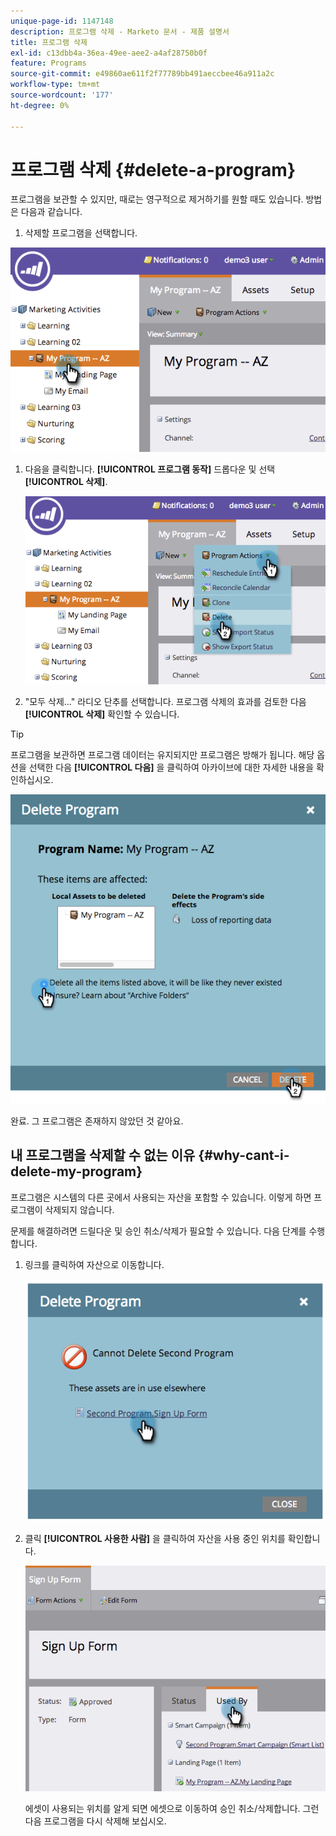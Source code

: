 ```yaml
---
unique-page-id: 1147148
description: 프로그램 삭제 - Marketo 문서 - 제품 설명서
title: 프로그램 삭제
exl-id: c13dbb4a-36ea-49ee-aee2-a4af28750b0f
feature: Programs
source-git-commit: e49860ae611f2f77789bb491aeccbee46a911a2c
workflow-type: tm+mt
source-wordcount: '177'
ht-degree: 0%

---
```


# 프로그램 삭제 {#delete-a-program}

프로그램을 보관할 수 있지만, 때로는 영구적으로 제거하기를 원할 때도 있습니다. 방법은 다음과 같습니다.

1. 삭제할 프로그램을 선택합니다.

![](assets/image2014-9-23-15-3a40-3a57.png)

1. 다음을 클릭합니다. **[!UICONTROL 프로그램 동작]** 드롭다운 및 선택 **[!UICONTROL 삭제]**.

   ![](assets/image2014-9-23-15-3a41-3a11.png)

1. &quot;모두 삭제...&quot; 라디오 단추를 선택합니다. 프로그램 삭제의 효과를 검토한 다음 **[!UICONTROL 삭제]** 확인할 수 있습니다.

>[!TIP]
>
>프로그램을 보관하면 프로그램 데이터는 유지되지만 프로그램은 방해가 됩니다. 해당 옵션을 선택한 다음 **[!UICONTROL 다음]** 을 클릭하여 아카이브에 대한 자세한 내용을 확인하십시오.

![](assets/2017-05-05-15-04-15.png)

완료. 그 프로그램은 존재하지 않았던 것 같아요.

## 내 프로그램을 삭제할 수 없는 이유 {#why-cant-i-delete-my-program}

프로그램은 시스템의 다른 곳에서 사용되는 자산을 포함할 수 있습니다. 이렇게 하면 프로그램이 삭제되지 않습니다.

문제를 해결하려면 드릴다운 및 승인 취소/삭제가 필요할 수 있습니다. 다음 단계를 수행합니다.

1. 링크를 클릭하여 자산으로 이동합니다.

   ![](assets/image2014-9-23-15-3a42-3a10.png)

1. 클릭 **[!UICONTROL 사용한 사람]** 을 클릭하여 자산을 사용 중인 위치를 확인합니다.

   ![](assets/image2014-9-23-15-3a42-3a57.png)

   에셋이 사용되는 위치를 알게 되면 에셋으로 이동하여 승인 취소/삭제합니다. 그런 다음 프로그램을 다시 삭제해 보십시오.
